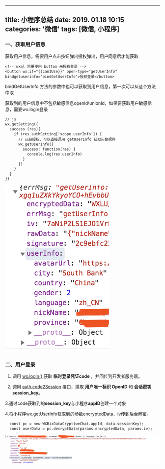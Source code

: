 
---
title: 小程序总结
date:  2019. 01.18 10:15
categories: '微信'
tags: [微信, 小程序]
---

### 一、获取用户信息

获取用户信息，需要用户点击按钮弹出授权弹出，用户同意后才能获取

    <!-- wxml 需要使用 button 来授权登录 -->
    <button wx:if="{{canIUse}}" open-type="getUserInfo" bindgetuserinfo="bindGetUserInfo">授权登录</button>

bindGetUserInfo 方法的参数中也可以获取到用户信息，第一次可以从这个方法中取

获取到的用户信息中不包括敏感信息openId\unionId，如果要获取用户敏感信息，需要wx.login登录

    // js
    wx.getSetting({
      success (res){
        if (res.authSetting['scope.userInfo']) {
          // 已经授权，可以直接调用 getUserInfo 获取头像昵称
          wx.getUserInfo({
            success: function(res) {
              console.log(res.userInfo)
            }
          })
        }
      }
    })
    
![用户信息](/images/小程序总结-img/1.png)

### 二、用户登录

1.  调用 [wx.login()](https://developers.weixin.qq.com/miniprogram/dev/api/open-api/login/wx.login.html) 获取 **临时登录凭证code** ，并回传到开发者服务器。

2.  调用 [auth.code2Session](https://developers.weixin.qq.com/miniprogram/dev/api-backend/open-api/login/auth.code2Session.html) 接口，换取 **用户唯一标识 OpenID** 和 **会话密钥 session_key**。

3.通过code获取到的**session_key**与小程序**appID**创建一个对象

4.将小程序wx.getUserInfo获取到的参数encryptedData、iv传到后台解密。

      const pc = new WXBizDataCrypt(weChat.appId, data.sessionKey);
      const userData = pc.decryptData(params.encryptedData, params.iv);

![获取到的数据](/images/小程序总结-img/2.png)



